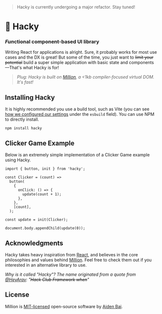 > Hacky is currently undergoing a major refactor. Stay tuned!

# 🔧 Hacky

### *Fun*ctional component-based UI library

Writing React for applications is alright. Sure, it probably works for most use cases and the DX is great! But some of the time, you just want to ~~limit your potential~~ build a super simple application with basic state and components—That's what Hacky is for!

> _Plug: Hacky is built on [Million](https://github.com/aidenybai/million), a <1kb compiler-focused virtual DOM. It's fast!_

## Installing Hacky

It is highly recommended you use a build tool, such as Vite (you can see [how we configured our settings](https://github.com/aidenybai/hacky/blob/master/vite.config.js) under the `esbuild` field). You can use NPM to directly install.

```
npm install hacky
```

## Clicker Game Example

Below is an extremely simple implementation of a Clicker Game example using Hacky.

```tsx
import { button, init } from 'hacky';

const Clicker = (count) =>
  button(
    {
      onClick: () => {
        update(count + 1);
      },
    },
    [count],
  );

const update = init(Clicker);

document.body.appendChild(update(0));
```

## Acknowledgments

Hacky takes heavy inspiration from [React](https://reactjs.org), and believes in the core philosophies and values behind [Million](https://million.js.org). Feel free to check them out if you interested in an alternative library to use.

_Why is it called "Hacky"? The name originated from a quote from [@HeyArav](https://twitter.com/HeyArav): "~~Hack Club Framework when~~"_

## License

Million is [MIT-licensed](https://github.com/aidenybai/hacky/blob/master/LICENSE) open-source software by [Aiden Bai](https://github.com/aidenybai).
